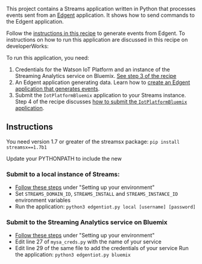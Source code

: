This project contains a Streams application written in Python that processes events sent from an [Edgent](https://edgent.apache.org) application. It shows how to send commands to the Edgent application.

Follow the [instructions in this recipe](https://developer.ibm.com/recipes/tutorials/connect-apache-edgent-to-the-streaming-analytics-service-using-the-watson-iot-platform/)
to generate events from Edgent.
To  instructions on how to run this application are discussed in this recipe on developerWorks: 

To run this application, you need:
 1. Credentials for the Watson IoT Platform and an instance of the Streaming Analytics service on Bluemix. [See step 3 of the recipe](https://developer.ibm.com/recipes/tutorials/connect-apache-edgent-to-the-streaming-analytics-service-using-the-watson-iot-platform/#r_step3)
 2. An Edgent application generating data.  Learn how to [create an Edgent application that generates events](https://developer.ibm.com/recipes/tutorials/send-events-to-the-watson-iot-platform-from-a-raspberry-pi-running-apache-edgent/).
 3. Submit the `IotPlatformBluemix` application to your Streams instance.  Step 4 of the recipe discusses [how to submit the `IotPlatformBluemix` application](https://developer.ibm.com/recipes/tutorials/connect-apache-edgent-to-the-streaming-analytics-service-using-the-watson-iot-platform/#r_step4).
 
## Instructions
You need version 1.7 or greater of the streamsx package:
`pip install streamsx==1.7b1`

Update your PYTHONPATH to include the new 

### Submit to a local instance of Streams: 
- [Follow these steps](http://ibmstreams.github.io/streamsx.documentation/docs/python/1.6/python-appapi-devguide-3/#31-setting-up-your-environment)  under "Setting up your environment"
- Set `STREAMS_DOMAIN_ID`, `STREAMS_INSTALL` and `STREAMS_INSTANCE_ID` environment variables
- Run the application: 
`python3 edgentiot.py local [username] [password]`

### Submit to the Streaming Analytics service on Bluemix 
- [Follow these steps](http://ibmstreams.github.io/streamsx.documentation/docs/python/1.6/python-appapi-devguide-2a/#21-setting-up-your-python-environment) under "Setting up your environment"
- Edit line 27 of  `mysa_creds.py` with the name of your service
- Edit line 29 of the same file to add the credentials of your service
Run the application: 
`python3 edgentiot.py bluemix`
